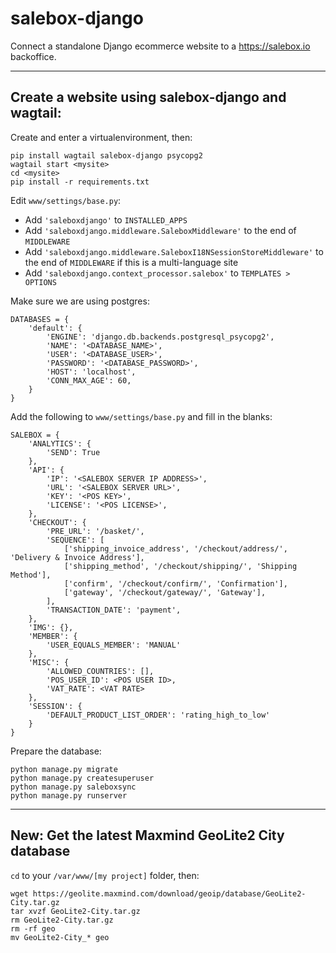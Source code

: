 salebox-django
===================

Connect a standalone Django ecommerce website to a https://salebox.io backoffice.

---

## Create a website using salebox-django and wagtail:

Create and enter a virtualenvironment, then:

    pip install wagtail salebox-django psycopg2
    wagtail start <mysite>
    cd <mysite>
    pip install -r requirements.txt

Edit `www/settings/base.py`:

 * Add `'saleboxdjango'` to `INSTALLED_APPS`
 * Add `'saleboxdjango.middleware.SaleboxMiddleware'` to the end of `MIDDLEWARE`
 * Add `'saleboxdjango.middleware.SaleboxI18NSessionStoreMiddleware'` to the end of `MIDDLEWARE` if this is a multi-language site
 * Add `'saleboxdjango.context_processor.salebox'` to `TEMPLATES > OPTIONS`

Make sure we are using postgres:

    DATABASES = {
        'default': {
            'ENGINE': 'django.db.backends.postgresql_psycopg2',
            'NAME': '<DATABASE_NAME>',
            'USER': '<DATABASE_USER>',
            'PASSWORD': '<DATABASE_PASSWORD>',
            'HOST': 'localhost',
            'CONN_MAX_AGE': 60,
        }
    }

Add the following to `www/settings/base.py` and fill in the blanks:

    SALEBOX = {
        'ANALYTICS': {
            'SEND': True
        },
        'API': {
            'IP': '<SALEBOX SERVER IP ADDRESS>',
            'URL': '<SALEBOX SERVER URL>',
            'KEY': '<POS KEY>',
            'LICENSE': '<POS LICENSE>',
        },
        'CHECKOUT': {
            'PRE_URL': '/basket/',
            'SEQUENCE': [
                ['shipping_invoice_address', '/checkout/address/', 'Delivery & Invoice Address'],
                ['shipping_method', '/checkout/shipping/', 'Shipping Method'],
                ['confirm', '/checkout/confirm/', 'Confirmation'],
                ['gateway', '/checkout/gateway/', 'Gateway'],
            ],
            'TRANSACTION_DATE': 'payment',
        },
        'IMG': {},
        'MEMBER': {
            'USER_EQUALS_MEMBER': 'MANUAL'
        },
        'MISC': {
            'ALLOWED_COUNTRIES': [],
            'POS_USER_ID': <POS USER ID>,
            'VAT_RATE': <VAT RATE>
        },
        'SESSION': {
            'DEFAULT_PRODUCT_LIST_ORDER': 'rating_high_to_low'
        }
    }

Prepare the database:

    python manage.py migrate
    python manage.py createsuperuser
    python manage.py saleboxsync
    python manage.py runserver

---

## New: Get the latest Maxmind GeoLite2 City database

`cd` to your `/var/www/[my project]` folder, then:

    wget https://geolite.maxmind.com/download/geoip/database/GeoLite2-City.tar.gz
    tar xvzf GeoLite2-City.tar.gz
    rm GeoLite2-City.tar.gz
    rm -rf geo
    mv GeoLite2-City_* geo

